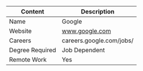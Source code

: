 

| Content| Description |
| ------------- | ------------- |
| Name | Google  |
| Website | www.google.com |
|Careers | careers.google.com/jobs/ |
| Degree Required | Job Dependent |
|Remote Work | Yes |
